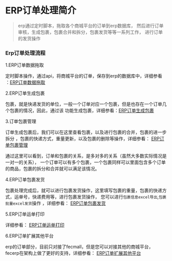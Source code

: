 ERP订单处理简介
=========

> erp通过定时脚本，拖取各个商城平台的订单到erp数据库，
然后进行订单审核，生成包裹，包裹合并和拆分，包裹发货等等一系列工作，
进行订单的发货操作


### Erp订单处理流程


1.ERP订单数据拖取

定时脚本操作，通过api，将商城平台的订单，保存到erp的数据库中，详细参看
：[ERP订单数据拖取](fecmall_fecerp_order_pull.md)

2.ERP订单生成包裹

包裹，就是快递发货的单位，一般一个订单对应一个包裹，但是也存在一个订单几个包裹的情况，因此，通过该
功能生成包裹，详细参看：[ERP订单生成包裹](fecmall_fecerp_order_package_generate.md)

3.订单包裹管理

订单生成包裹后，我们可以在这里查看包裹，以及进行包裹的合并，包裹的进一步拆分
，包裹的快递方式，重量更新，以及包裹的删除等操作，详细参看：
[ERP订单包裹管理](fecmall_fecerp_order_package_manager.md)
 
 通过这里可以看到，订单和包裹的关系，是多对多的关系（虽然大多数实际情况是一对一的关系），
 一个订单可以有多个包裹，一个包裹同样可以里面包含多个订单的商品，包裹的拆分和合并就可以满足该情况。
 
4.ERP订单包裹发货
 
 包裹处理完成后，就可以进行包裹发货操作，这里填写包裹的重量，包裹的快递方式，运单号，快递费用等，进行包裹发货操作，
 您可以进行`包裹信息excel导出`,`包裹批量excel发货`操作
 ，详细参看：
[ERP订单包裹发货](fecmall_fecerp_order_package_dispatch.md)

5.ERP订单运单打印

详细参看：
[ERP订单运单打印](fecmall_fecerp_order_package_shipping_print.md)

6.ERP订单扩展其他平台

erp的订单部分，目前只对接了fecmall，但是您可以对接其他的商城平台，fecerp在架构上做了更好的支持，详细参看：
[ERP订单扩展其他平台](fecmall_fecerp_order_other_platform.md)




























